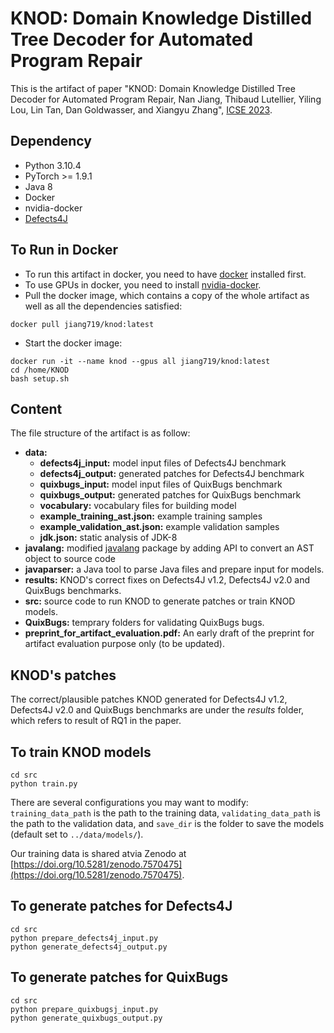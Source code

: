 # KNOD: Domain Knowledge Distilled Tree Decoder for Automated Program Repair
This is the artifact of paper "KNOD: Domain Knowledge Distilled Tree Decoder for Automated Program Repair, Nan Jiang, Thibaud Lutellier, Yiling Lou, Lin Tan, Dan Goldwasser, and Xiangyu Zhang", [ICSE 2023](https://conf.researchr.org/track/icse-2023/icse-2023-technical-track).

## Dependency
* Python 3.10.4
* PyTorch >= 1.9.1
* Java 8
* Docker
* nvidia-docker
* [Defects4J](https://github.com/rjust/defects4j)

## To Run in Docker
* To run this artifact in docker, you need to have [docker](https://docs.docker.com/desktop/install/linux-install/) installed first.
* To use GPUs in docker, you need to install [nvidia-docker](https://docs.nvidia.com/datacenter/cloud-native/container-toolkit/install-guide.html).
* Pull the docker image, which contains a copy of the whole artifact as well as all the dependencies satisfied: 
```
docker pull jiang719/knod:latest
```
* Start the docker image:
```
docker run -it --name knod --gpus all jiang719/knod:latest
cd /home/KNOD
bash setup.sh
```

## Content
The file structure of the artifact is as follow:
* **data:**
    * **defects4j_input:** model input files of Defects4J benchmark
    * **defects4j_output:** generated patches for Defects4J benchmark
    * **quixbugs_input:** model input files of QuixBugs benchmark
    * **quixbugs_output:** generated patches for QuixBugs benchmark
    * **vocabulary:** vocabulary files for building model
    * **example_training_ast.json:** example training samples
    * **example_validation_ast.json:** example validation samples
    * **jdk.json:** static analysis of JDK-8
* **javalang:** modified [javalang](https://github.com/c2nes/javalang) package by adding API to convert an AST object to source code
* **javaparser:** a Java tool to parse Java files and prepare input for models.
* **results:** KNOD's correct fixes on Defects4J v1.2, Defects4J v2.0 and QuixBugs benchmarks.
* **src:** source code to run KNOD to generate patches or train KNOD models.
* **QuixBugs:** temprary folders for validating QuixBugs bugs.
* **preprint_for_artifact_evaluation.pdf:** An early draft of the preprint for artifact evaluation purpose only (to be updated).

## KNOD's patches
The correct/plausible patches KNOD generated for Defects4J v1.2, Defects4J v2.0 and QuixBugs benchmarks are under the *results* folder, which refers to result of RQ1 in the paper.

## To train KNOD models
```
cd src
python train.py
```
There are several configurations you may want to modify: ```training_data_path``` is the path to the training data, ```validating_data_path``` is the path to the validation data, and ```save_dir``` is the folder to save the models (default set to ```../data/models/```).

Our training data is shared atvia Zenodo at [https://doi.org/10.5281/zenodo.7570475](https://doi.org/10.5281/zenodo.7570475).

## To generate patches for Defects4J
```
cd src
python prepare_defects4j_input.py
python generate_defects4j_output.py
```

## To generate patches for QuixBugs
```
cd src
python prepare_quixbugsj_input.py
python generate_quixbugs_output.py
```
